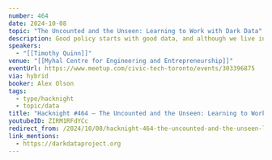 ```yaml
---
number: 464
date: 2024-10-08
topic: "The Uncounted and the Unseen: Learning to Work with Dark Data"
description: Good policy starts with good data, and although we live in an increasingly data-rich era, the world of dark data is also growing. We know too little about global mortality, which inhibits healthcare interventions; similarly, we struggle to estimate the number of unhoused in our communities, making it difficult to petition for more affordable housing. Solving problems which involve data that is uncollected, unstructured or otherwise obfuscated requires a new toolkit of best practices based on familiar principles of secure data governance. We'll talk about a few of these challenges as a way of illuminating a path through the problem of dark data. https://darkdataproject.org
speakers:
  - "[[Timothy Quinn]]"
venue: "[[Myhal Centre for Engineering and Entrepreneurship]]"
eventUrl: https://www.meetup.com/civic-tech-toronto/events/303396875
via: hybrid
booker: Alex Olson
tags:
  - type/hacknight
  - topic/data
title: "Hacknight #464 – The Uncounted and the Unseen: Learning to Work with Dark Data"
youtubeID: ZIRM1RFdYCc
redirect_from: /2024/10/08/hacknight-464-the-uncounted-and-the-unseen-learning-to-work-with-dark-data-with-timothy-quinn/
link_mentions:
  - https://darkdataproject.org
---
```


